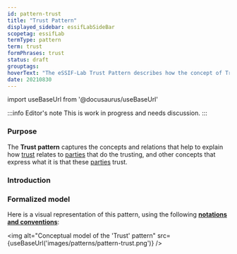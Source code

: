 ```yaml
---
id: pattern-trust
title: "Trust Pattern"
displayed_sidebar: essifLabSideBar
scopetag: essifLab
termType: pattern
term: trust
formPhrases: trust
status: draft
grouptags:
hoverText: "The eSSIF-Lab Trust Pattern describes how the concept of Trust relates to Parties that do the trusting, and other concepts that express what it is that these Parties trust."
date: 20210830
---
```


import useBaseUrl from '@docusaurus/useBaseUrl'

:::info Editor's note
This is work in progress and needs discussion.
:::

### Purpose
The **Trust pattern** captures the concepts and relations that help to explain how [trust](@) relates to [parties](@) that do the trusting, and other concepts that express what it is that these [parties](@) trust.

### Introduction


### Formalized model
Here is a visual representation of this pattern, using the following **[notations and conventions](../notations-and-conventions#pattern-diagram-notations)**:

<img
  alt="Conceptual model of the 'Trust' pattern"
  src={useBaseUrl('images/patterns/pattern-trust.png')}
/>
